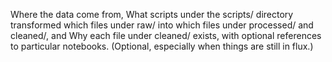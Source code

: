 Where the data come from,
What scripts under the scripts/ directory transformed which files under raw/ into which files under processed/ and cleaned/, and
Why each file under cleaned/ exists, with optional references to particular notebooks. (Optional, especially when things are still in flux.)